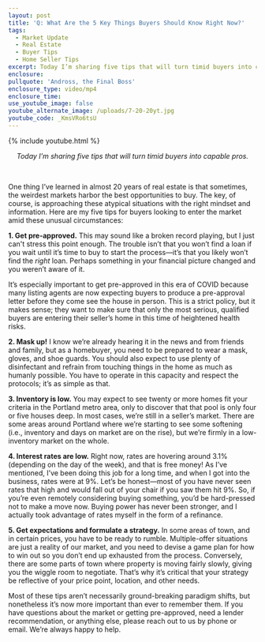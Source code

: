 ```yaml
---
layout: post
title: 'Q: What Are the 5 Key Things Buyers Should Know Right Now?'
tags:
  - Market Update
  - Real Estate
  - Buyer Tips
  - Home Seller Tips
excerpt: Today I’m sharing five tips that will turn timid buyers into capable pros.
enclosure:
pullquote: 'Andross, the Final Boss'
enclosure_type: video/mp4
enclosure_time:
use_youtube_image: false
youtube_alternate_image: /uploads/7-20-20yt.jpg
youtube_code: _KmsVRo6tsU
---
```


{% include youtube.html %}

<center><em>Today I&rsquo;m sharing five tips that will turn timid buyers into capable pros.</em></center>

&nbsp;&nbsp;

One thing I’ve learned in almost 20 years of real estate is that sometimes, the weirdest markets harbor the best opportunities to buy. The key, of course, is approaching these atypical situations with the right mindset and information. Here are my five tips for buyers looking to enter the market amid these unusual circumstances:&nbsp;&nbsp;

**1\. Get pre-approved.** This may sound like a broken record playing, but I just can't stress this point enough. The trouble isn’t that you won’t find a loan if you wait until it’s time to buy to start the process—it’s that you likely won’t find the *right* loan. Perhaps something in your financial picture changed and you weren’t aware of it.&nbsp;

It’s especially important to get pre-approved in this era of COVID because many listing agents are now expecting buyers to produce a pre-approval letter before they come see the house in person. This is a strict policy, but it makes sense; they want to make sure that only the most serious, qualified buyers are entering their seller’s home in this time of heightened health risks.&nbsp;

**2\. Mask up\!** I know we’re already hearing it in the news and from friends and family, but as a homebuyer, you need to be prepared to wear a mask, gloves, and shoe guards. You should also expect to use plenty of disinfectant and refrain from touching things in the home as much as humanly possible. You have to operate in this capacity and respect the protocols; it’s as simple as that.&nbsp;

**3\. Inventory is low.** You may expect to see twenty or more homes fit your criteria in the Portland metro area, only to discover that that pool is only four or five houses deep. In most cases, we’re still in a seller’s market. There are some areas around Portland where we’re starting to see some softening (i.e., inventory and days on market are on the rise), but we’re firmly in a low-inventory market on the whole.&nbsp;

**4\. Interest rates are low.** Right now, rates are hovering around 3.1% (depending on the day of the week), and that is free money\! As I’ve mentioned, I’ve been doing this job for a long time, and when I got into the business, rates were at 9%. Let’s be honest—most of you have never seen rates that high and would fall out of your chair if you saw them hit 9%. So, if you’re even remotely considering buying something, you’d be hard-pressed not to make a move now. Buying power has never been stronger, and I actually took advantage of rates myself in the form of a refinance.&nbsp;

**5\. Get expectations and formulate a strategy.** In some areas of town, and in certain prices, you have to be ready to rumble. Multiple-offer situations are just a reality of our market, and you need to devise a game plan for how to win out so you don’t end up exhausted from the process. Conversely, there are some parts of town where property is moving fairly slowly, giving you the wiggle room to negotiate. That’s why it’s critical that your strategy be reflective of your price point, location, and other needs.&nbsp;

Most of these tips aren’t necessarily ground-breaking paradigm shifts, but nonetheless it’s now more important than ever to remember them. If you have questions about the market or getting pre-approved, need a lender recommendation, or anything else, please reach out to us by phone or email. We’re always happy to help.